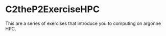 # C2theP2ExerciseHPC

This are a series of exercises that introduce you to computing on argonne HPC. 
